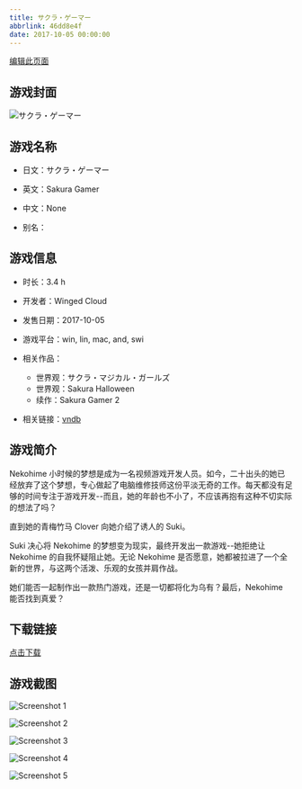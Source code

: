 ```yaml
---
title: サクラ・ゲーマー
abbrlink: 46dd8e4f
date: 2017-10-05 00:00:00
---
```

[编辑此页面](https://github.com/ACG-3/ADV3-source/blob/main/source/_posts/games/%E3%82%B5%E3%82%AF%E3%83%A9%E3%83%BB%E3%82%B2%E3%83%BC%E3%83%9E%E3%83%BC.md)

## 游戏封面

![サクラ・ゲーマー](https://pan.timero.xyz/d/onedrive/img_lib_001/%E3%82%B5%E3%82%AF%E3%83%A9%E3%83%BB%E3%82%B2%E3%83%BC%E3%83%9E%E3%83%BC_cover.avif)


## 游戏名称

- 日文：サクラ・ゲーマー
- 英文：Sakura Gamer
- 中文：None

- 别名：


## 游戏信息

- 时长：3.4 h
- 开发者：Winged Cloud
- 发售日期：2017-10-05
- 游戏平台：win, lin, mac, and, swi
- 相关作品：
   - 世界观：サクラ・マジカル・ガールズ
   - 世界观：Sakura Halloween
   - 续作：Sakura Gamer 2

- 相关链接：[vndb](https://vndb.org/v21978)


## 游戏简介

Nekohime 小时候的梦想是成为一名视频游戏开发人员。如今，二十出头的她已经放弃了这个梦想，专心做起了电脑维修技师这份平淡无奇的工作。每天都没有足够的时间专注于游戏开发--而且，她的年龄也不小了，不应该再抱有这种不切实际的想法了吗？

直到她的青梅竹马 Clover 向她介绍了诱人的 Suki。

Suki 决心将 Nekohime 的梦想变为现实，最终开发出一款游戏--她拒绝让 Nekohime 的自我怀疑阻止她。无论 Nekohime 是否愿意，她都被拉进了一个全新的世界，与这两个活泼、乐观的女孩并肩作战。

她们能否一起制作出一款热门游戏，还是一切都将化为乌有？最后，Nekohime 能否找到真爱？




## 下载链接

[点击下载](https://pan.timero.xyz/onedrive/adv_lib_001/%E3%82%B5%E3%82%AF%E3%83%A9%E3%83%BB%E3%82%B2%E3%83%BC%E3%83%9E%E3%83%BC)


## 游戏截图


![Screenshot 1](https://pan.timero.xyz/d/onedrive/img_lib_001/%E3%82%B5%E3%82%AF%E3%83%A9%E3%83%BB%E3%82%B2%E3%83%BC%E3%83%9E%E3%83%BC_Screenshot_1.avif)

![Screenshot 2](https://pan.timero.xyz/d/onedrive/img_lib_001/%E3%82%B5%E3%82%AF%E3%83%A9%E3%83%BB%E3%82%B2%E3%83%BC%E3%83%9E%E3%83%BC_Screenshot_2.avif)

![Screenshot 3](https://pan.timero.xyz/d/onedrive/img_lib_001/%E3%82%B5%E3%82%AF%E3%83%A9%E3%83%BB%E3%82%B2%E3%83%BC%E3%83%9E%E3%83%BC_Screenshot_3.avif)

![Screenshot 4](https://pan.timero.xyz/d/onedrive/img_lib_001/%E3%82%B5%E3%82%AF%E3%83%A9%E3%83%BB%E3%82%B2%E3%83%BC%E3%83%9E%E3%83%BC_Screenshot_4.avif)

![Screenshot 5](https://pan.timero.xyz/d/onedrive/img_lib_001/%E3%82%B5%E3%82%AF%E3%83%A9%E3%83%BB%E3%82%B2%E3%83%BC%E3%83%9E%E3%83%BC_Screenshot_5.avif)

